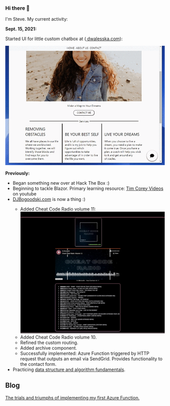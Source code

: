 ### Hi there 👋

<p>I'm Steve. My current activity:</p> 

**Sept. 15, 2021:**
<p>Started UI for little custom chatbox at (<a href="https://github.com/sbogucki12/dwalesska"> dwalesska.com</a>):</p>
<img src="https://raw.githubusercontent.com/sbogucki12/dwalesska/main/readmeFiles/chatbox0GIF.gif" />


<p><b>Previously:</b></p> 

<ul>
  <li>Began something new over at Hack The Box :) </li>
  <li>Beginning to tackle Blazor. Primary learning resource: <a href="https://www.youtube.com/channel/UC-ptWR16ITQyYOglXyQmpzw">Tim Corey Videos</a> on youtube</li>
  <li><a href="https://djbogoodski.azurewebsites.net">DJBogoodski.com</a> is now a thing :)</li>
  <ul>
    <li>Added Cheat Code Radio volume 11:
    <img src="https://raw.githubusercontent.com/sbogucki12/djbogoodski/main/readmeFiles/cheatCodeVol11.jpg" /></li>
    <li>Added Cheat Code Radio volume 10.</li>
    <li>Refined the custom routing.</li>
    <li>Added archive component.</li>
    <li>Successfully implemented: Azure Function triggered by HTTP request that outputs an email via SendGrid. Provides functionality to the contact form.</li>
  </ul>
<li> Practicing <a href="https://github.com/sbogucki12/AlgosAndDataStructures">data structure and algorithm fundamentals</a>.</li> 
</ul>  

## Blog

<a href="https://bogoodski.medium.com/setting-up-an-azure-function-sendgrid-http-trigger-cfd9c5791201" target="_blank">The trials and triumphs of implementing my first Azure Function.</a>

